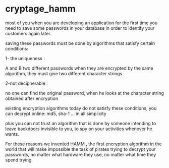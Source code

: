 cryptage_hamm
=============
 most of you when you are developing an application for the first time
you need to save some passwords in your database in order to identify your customers again later.

saving these passwords must be done by algorithms that satisfy certain conditions:

   1- the uniqueness :

   A and B two different passwords when they are encrypted by the same algorithm, they must give two different 
   character strings
  
  2-not decipherable :

   no one can find the original password, when he looks at the character string obtained after encryption


existing encryption algorithms today do not satisfy these conditions, you can decrypt online: md5, sha-1 ... 
in all simplicity

plus you can not trust an algorithm that is done by someone intending to leave backdoors invisible to you, to spy on 
your activities whenever he wants.

For these reasons we invented HAMM , the first encryption algorithm in the world that will make impossible
the task of pirates trying to decrypt your passwords, no matter what hardware they use, no matter what time
they spend trying. 
